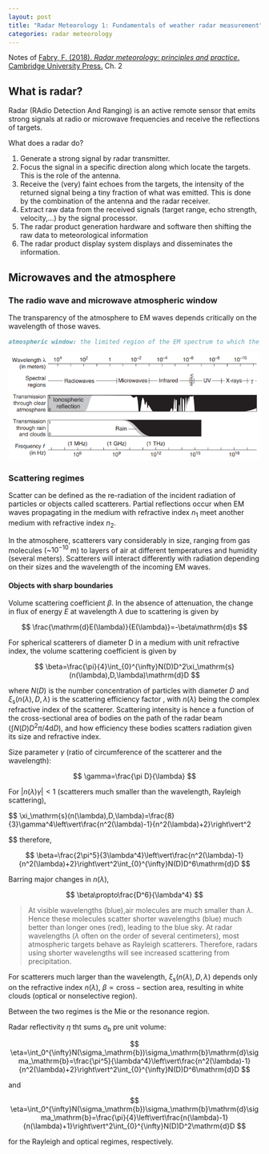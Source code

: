 ```yaml
---
layout: post
title: "Radar Meteorology 1: Fundamentals of weather radar measurement"
categories: radar meteorology
---
```

Notes of [Fabry, F. (2018). *Radar meteorology: principles and practice*. Cambridge University Press.](https://www.cambridge.org/id/academic/subjects/earth-and-environmental-science/atmospheric-science-and-meteorology/radar-meteorology-principles-and-practice?format=AR) Ch. 2

## What is radar?

Radar (RAdio Detection And Ranging) is an active remote sensor that emits strong signals at radio or microwave frequencies and receive the reflections of targets.

What does a radar do?

1. Generate a strong signal by radar transmitter.
2. Focus the signal in a specific direction along which locate the targets. This is the role of the antenna.
3. Receive the (very) faint echoes from the targets, the intensity of the returned signal being a tiny fraction of what was emitted. This is done by the combination of the antenna and the radar receiver.
4. Extract raw data from the received signals (target range, echo strength, velocity,...) by the signal processor.
5. The radar product generation hardware and software then shifting the raw data to meteorological information
6. The radar product display system displays and disseminates the information.

## Microwaves and the atmosphere

### The radio wave and microwave atmospheric window

The transparency of the atmosphere to EM waves depends critically on the wavelength of those waves.  

```md
atmospheric window: the limited region of the EM spectrum to which the atmosphere is transparent.
```

![fig1](/assets/images/atmospheric_window.PNG "atmospheric window")

### Scattering regimes

Scatter can be defined as the re-radiation of the incident radiation of particles or objects called scatterers. Partial reflections occur when EM waves propagating in the medium with refractive index $n_1$ meet another medium with refractive index $n_2$.

In the atmosphere, scatterers vary considerably in size, ranging from gas molecules (~$10^{-10}$ m) to layers of air at different temperatures and humidity (several meters). Scatterers will interact differently with radiation depending on their sizes and the wavelength of the incoming EM waves.

#### Objects with sharp boundaries

Volume scattering coefficient $\beta$. In the absence of attenuation, the change in flux of energy $E$ at wavelength $\lambda$ due to scattering is given by

$$
\frac{\mathrm{d}E(\lambda)}{E(\lambda)}=-\beta\mathrm{d}s
$$

For spherical scatterers of diameter D in a medium with unit refractive index, the volume scattering coefficient is given by

$$
\beta=\frac{\pi}{4}\int_{0}^{\infty}N(D)D^2\xi_\mathrm{s}(n(\lambda),D,\lambda)\mathrm{d}D
$$

where $N(D)$ is the number concentration of particles with diameter $D$ and $\xi_\mathrm{s}(n(\lambda),D,\lambda)$ is the scattering efficiency factor , with $n(\lambda)$ being the complex refractive index of the scatterer. Scattering intensity is hence a function of the cross-sectional area of bodies on the path of the radar beam ($\int N(D)D^2\pi/4\mathrm dD$), and how efficiency these bodies scatters radiation given its size and refractive index.

Size parameter $\gamma$ (ratio of circumference of the scatterer and the wavelength):

$$
\gamma=\frac{\pi D}{\lambda}
$$

For $\vert n(\lambda)\gamma\vert<1$ (scatterers much smaller than the wavelength, Rayleigh scattering),

$$
\xi_\mathrm{s}(n(\lambda),D,\lambda)=\frac{8}{3}\gamma^4\left\vert\frac{n^2(\lambda)-1}{n^2(\lambda)+2}\right\vert^2

$$
therefore,

$$
\beta=\frac{2\pi^5}{3\lambda^4}\left\vert\frac{n^2(\lambda)-1}{n^2(\lambda)+2}\right\vert^2\int_{0}^{\infty}N(D)D^6\mathrm{d}D
$$

Barring major changes in $n(\lambda)$,

$$
\beta\propto\frac{D^6}{\lambda^4}
$$

>At visible wavelengths (blue),air molecules are much smaller than $\lambda$. Hence these molecules scatter shorter wavelengths (blue) much better than longer ones (red), leading to the blue sky. At radar wavelengths ($\lambda$ often on the order of several centimeters), most atmospheric targets behave as Rayleigh scatterers. Therefore, radars using shorter wavelengths will see increased scattering from precipitation.

For scatterers much larger than the wavelength, $\xi_\mathrm{s}(n(\lambda),D,\lambda)$ depends only on the refractive index $n(\lambda)$, $\beta\propto\mathrm{cross-section\ area}$, resulting in white clouds (optical or nonselective region).

Between the two regimes is the Mie or the resonance region.

Radar reflectivity $\eta$ tht sums $\sigma_\mathrm{b}$ pre unit volume:

$$
\eta=\int_0^{\infty}N(\sigma_\mathrm{b})\sigma_\mathrm{b}\mathrm{d}\sigma_\mathrm{b}=\frac{\pi^5}{\lambda^4}\left\vert\frac{n^2(\lambda)-1}{n^2(\lambda)+2}\right\vert^2\int_{0}^{\infty}N(D)D^6\mathrm{d}D
$$

and

$$
\eta=\int_0^{\infty}N(\sigma_\mathrm{b})\sigma_\mathrm{b}\mathrm{d}\sigma_\mathrm{b}=\frac{\pi}{4}\left\vert\frac{n(\lambda)-1}{n(\lambda)+1}\right\vert^2\int_{0}^{\infty}N(D)D^2\mathrm{d}D
$$

for the Rayleigh and optical regimes, respectively.
